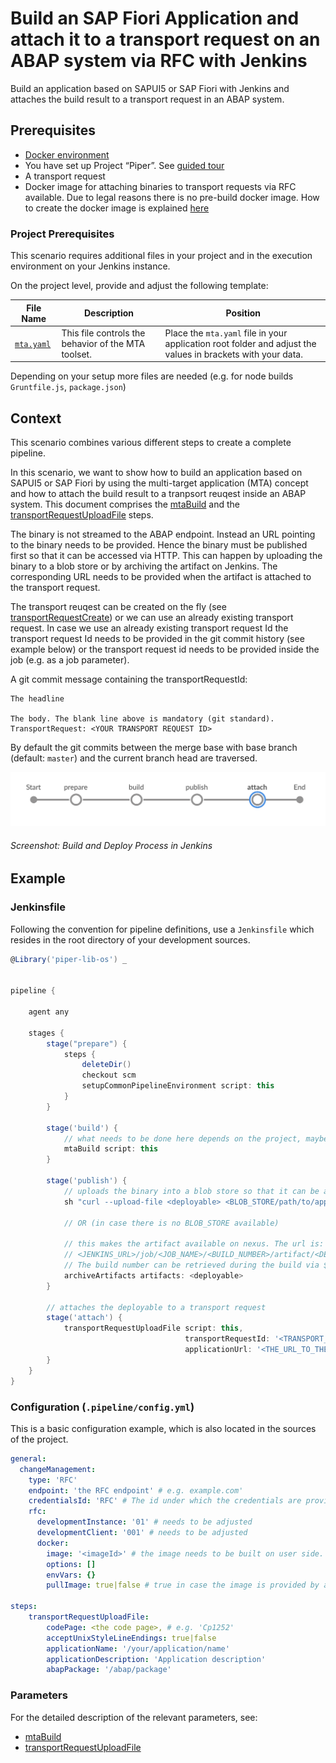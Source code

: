 # Build an SAP Fiori Application and attach it to a transport request on an ABAP system via RFC with Jenkins

Build an application based on SAPUI5 or SAP Fiori with Jenkins and attaches the build result to a transport request in an ABAP system.

## Prerequisites

* [Docker environment](https://docs.docker.com/get-started/)
* You have set up Project “Piper”. See [guided tour](https://sap.github.io/jenkins-library/guidedtour/)
* A transport request
* Docker image for attaching binaries to transport requests via RFC available. Due to legal reasons there is no pre-build docker image. How to create the docker image is explained [here](https://github.com/SAP/devops-docker-images/tree/master/node-rfc)

### Project Prerequisites

This scenario requires additional files in your project and in the execution environment on your Jenkins instance.

On the project level, provide and adjust the following template:

| File Name | Description | Position |
|-----|-----|-----|
| [`mta.yaml`](https://github.com/SAP/jenkins-library/blob/master/documentation/docs/scenarios/rfc-upload/files/mta.yaml) | This file controls the behavior of the MTA toolset. | Place the `mta.yaml` file in your application root folder and adjust the values in brackets with your data. |

Depending on your setup more files are needed (e.g. for node builds `Gruntfile.js`, `package.json`)

## Context

This scenario combines various different steps to create a complete pipeline.

In this scenario, we want to show how to build an application based on SAPUI5 or SAP Fiori by using the multi-target application (MTA) concept and how to attach the build result to a tranpsort reuqest inside an ABAP system. This document comprises the [mtaBuild](https://sap.github.io/jenkins-library/steps/mtaBuild/) and the [transportRequestUploadFile](https://sap.github.io/jenkins-library/steps/transportRequestUploadFile/) steps.

The binary is not streamed to the ABAP endpoint. Instead an URL pointing to the binary needs to be provided. Hence the binary must be published first so that it can be accessed via HTTP. This can happen by uploading the binary to a blob store or by archiving the artifact on Jenkins. The corresponding URL needs to be provided when the artifact is attached to the transport request.

The transport reuqest can be created on the fly (see [transportRequestCreate](https://sap.github.io/jenkins-library/steps/transportRequestCreate/)) or we can use an already existing transport request. In case we use an already existing transport request Id the transport request Id needs to be provided in the git commit history (see example below) or the transport request id needs to be provided inside the job (e.g. as a job parameter).

A git commit message containing the transportRequestId:

```
The headline

The body. The blank line above is mandatory (git standard).
TransportRequest: <YOUR TRANSPORT REQUEST ID>
```

By default the git commits between the merge base with base branch (default: `master`) and the current branch head are traversed.

![This pipeline in Jenkins Blue Ocean](images/pipeline.png)
###### Screenshot: Build and Deploy Process in Jenkins

## Example

### Jenkinsfile

Following the convention for pipeline definitions, use a `Jenkinsfile` which resides in the root directory of your development sources.

```groovy
@Library('piper-lib-os') _


pipeline {

    agent any

    stages {
        stage("prepare") {
            steps {
                deleteDir()
                checkout scm
                setupCommonPipelineEnvironment script: this
            }
        }

        stage('build') {
            // what needs to be done here depends on the project, maybe zipping the sources is sufficient
            mtaBuild script: this
        }

        stage('publish') {
            // uploads the binary into a blob store so that it can be attached to a transport request later
            sh "curl --upload-file <deployable> <BLOB_STORE/path/to/application>"

            // OR (in case there is no BLOB_STORE available)

            // this makes the artifact available on nexus. The url is:
            // <JENKINS_URL>/job/<JOB_NAME>/<BUILD_NUMBER>/artifact/<DEPLOYABLE>. Nota bene: this format is not an Jenkins API.
            // The build number can be retrieved during the build via ${currentBuild.number} 
            archiveArtifacts artifacts: <deployable>
        }

        // attaches the deployable to a transport request
        stage('attach') {
            transportRequestUploadFile script: this,
                                       transportRequestId: '<TRANSPORT_REQUEST_ID>', // can be omitted if present inside a git commit message
                                       applicationUrl: '<THE_URL_TO_THE_DEPLOYABLE_ACCORDING_TO_PUBLISH_STAGE>'
        }
    }
}
```

### Configuration (`.pipeline/config.yml`)

This is a basic configuration example, which is also located in the sources of the project.

```yaml
general:
  changeManagement:
    type: 'RFC'
    endpoint: 'the RFC endpoint' # e.g. example.com'
    credentialsId: 'RFC' # The id under which the credentials are provided on Jenkins, defaults to 'CM'
    rfc:
      developmentInstance: '01' # needs to be adjusted 
      developmentClient: '001' # needs to be adjusted
      docker:
        image: '<imageId>' # the image needs to be built on user side. The corresponding id needs to be provided here.
        options: []
        envVars: {}
        pullImage: true|false # true in case the image is provided by a company specific docker registry
    
steps:
    transportRequestUploadFile:
        codePage: <the code page>, # e.g. 'Cp1252'
        acceptUnixStyleLineEndings: true|false
        applicationName: '/your/application/name'
        applicationDescription: 'Application description'
        abapPackage: '/abap/package'
```

### Parameters

For the detailed description of the relevant parameters, see:

* [mtaBuild](https://sap.github.io/jenkins-library/steps/mtaBuild/)
* [transportRequestUploadFile](https://sap.github.io/jenkins-library/steps/transportRequestUploadFile/)
